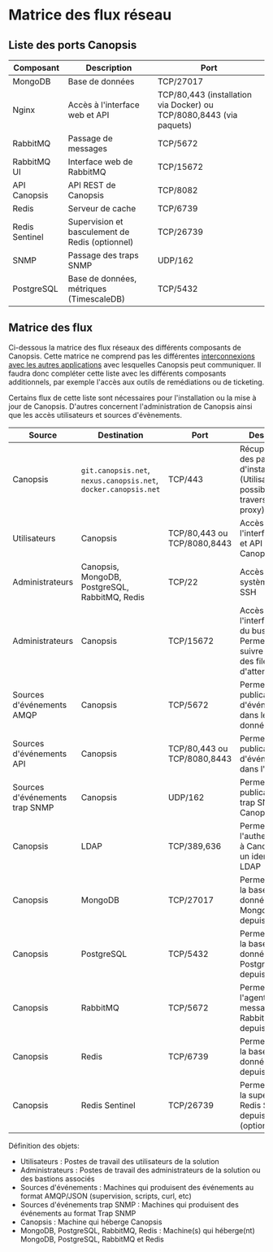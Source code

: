 # Matrice des flux réseau

## Liste des ports Canopsis

Composant     | Description                                 | Port                  |
--------------|---------------------------------------------|-----------------------|
MongoDB       | Base de données                             | TCP/27017             |
Nginx         | Accès à l'interface web et API              | TCP/80,443 (installation via Docker) ou TCP/8080,8443 (via paquets) |
RabbitMQ      | Passage de messages                         | TCP/5672              |
RabbitMQ UI   | Interface web de RabbitMQ                   | TCP/15672             |
API Canopsis  | API REST de Canopsis                        | TCP/8082              |
Redis         | Serveur de cache                            | TCP/6739              |
Redis Sentinel| Supervision et basculement de Redis (optionnel) | TCP/26739         |
SNMP          | Passage des traps SNMP                      | UDP/162               |
PostgreSQL    | Base de données, métriques (TimescaleDB)    | TCP/5432              |

## Matrice des flux

Ci-dessous la matrice des flux réseaux des différents composants de Canopsis. Cette matrice ne comprend pas les différentes [interconnexions avec les autres applications](../../interconnexions/index.md) avec lesquelles Canopsis peut communiquer. Il faudra donc compléter cette liste avec les différents composants additionnels, par exemple l'accès aux outils de remédiations ou de ticketing.

Certains flux de cette liste sont nécessaires pour l'installation ou la mise à jour de Canopsis. D'autres concernent l'administration de Canopsis ainsi que les accès utilisateurs et sources d'évènements.

Source | Destination | Port | Description |
-------|-------------|------|-------------|
Canopsis | `git.canopsis.net`, `nexus.canopsis.net`, `docker.canopsis.net` | TCP/443 | Récupération des paquets d'installation (Utilisation possible à travers un proxy) |
Utilisateurs | Canopsis | TCP/80,443 ou TCP/8080,8443 | Accès à l'interface web et API de Canopsis |
Administrateurs | Canopsis, MongoDB, PostgreSQL, RabbitMQ, Redis | TCP/22 | Accès aux systèmes via SSH |
Administrateurs | Canopsis | TCP/15672 | Accès à l'interface web du bus AMQP. Permet de suivre l'activité des files d'attente |
Sources d'événements AMQP | Canopsis | TCP/5672 | Permet la publication d'événements dans le bus de données |
Sources d'événements API | Canopsis | TCP/80,443 ou TCP/8080,8443 | Permet la publication d'événements dans l'API |
Sources d'événements trap SNMP | Canopsis | UDP/162 | Permet la publication de trap SNMP vers Canopsis |
Canopsis | LDAP | TCP/389,636 | Permet l'authentification à Canopsis via un identifiant LDAP |
Canopsis | MongoDB | TCP/27017 | Permet l'accès à la base de données MongoDB depuis Canopsis |
Canopsis | PostgreSQL | TCP/5432 | Permet l'accès à la base de données PostgreSQL depuis Canopsis |
Canopsis | RabbitMQ | TCP/5672 | Permet l'accès à l'agent de messages RabbitMQ depuis Canopsis |
Canopsis | Redis | TCP/6739 | Permet l'accès à la base de données Redis depuis Canopsis |
Canopsis | Redis Sentinel | TCP/26739 | Permet l'accès à la supervision Redis Sentinel depuis Canopsis (optionnel) |

Définition des objets:

 * Utilisateurs : Postes de travail des utilisateurs de la solution
 * Administrateurs : Postes de travail des administrateurs de la solution ou des bastions associés
 * Sources d'événements : Machines qui produisent des événements au format AMQP/JSON (supervision, scripts, curl, etc)
 * Sources d'événements trap SNMP : Machines qui produisent des événements au format Trap SNMP
 * Canopsis : Machine qui héberge Canopsis
 * MongoDB, PostgreSQL, RabbitMQ, Redis : Machine(s) qui héberge(nt) MongoDB, PostgreSQL, RabbitMQ et Redis
